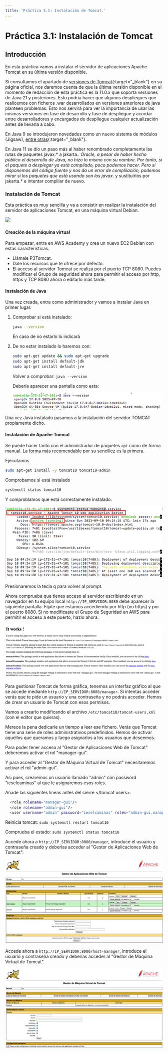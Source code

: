 ```yaml
---
title: 'Práctica 3.1: Instalación de Tomcat.'
---
```


# Práctica 3.1: Instalación de Tomcat

## Introducción

En esta práctica vamos a instalar el servidor de aplicaciones Apache Tomcat en su última versión disponible.

Si consultamos el apartado de [versiones de Tomcat](https://tomcat.apache.org/whichversion.html){:target="_blank"} en su página oficial, nos daremos cuenta de que la última versión disponible en el momento de redacción de esta práctica es la 11.0.x que soporta versiones de Java 21 y posteriores. Esto podría hacer que algunos despliegues que realicemos con ficheros .war desarrollados en versiones anteriores de java planteen problemas. Esto nos servirá para ver la importancia de usar las mismas versiones en fase de desarrollo y fase de despliegue y acordar entre desarrolladores y encargados de despliegue cualquier actualización antes de llevarla a cabo.

En Java 9 se introdujeron novedades como un nuevo sistema de módulos (Jigsaw), [entre otras](https://blog.codmind.com/java-9-analisis-de-las-novedades/){:target="_blank"}.

En Java 11 se dio un paso más al haber renombrado completamente las rutas de paquetes javax.* a jakarta.*. Oracle, a pesar de haber hecho público el desarrollo de Java, no hizo lo mismo con su nombre. Por tanto, si el paquete a desplegar ya está compilado, poco podemos hacer. Pero si disponemos del código fuente y nos da un error de complilación, podemos mirar si los paquetes que está usando son los javax.* y sustituirlos por jakarta.* e intentar complilar de nuevo.

### Instalación de Tomcat

Esta práctica es muy sencilla y va a consistir en realizar la instalación del servidor de aplicaciones Tomcat, en una máquina virtual Debian.

![](../img/tomcat-logo.png)

#### Creación de la máquina virtual

Para empezar, entra en AWS Academy y crea un nuevo EC2 Debian con estas características. 

* Llámale P3Tomcat.
* Dale los recursos que te ofrece por defecto.
* El acceso al servidor Tomcat se realiza por el puerto TCP 8080. Puedes modificar el Grupo de seguridad ahora para permitir el acceso por http, https y TCP 8080 ahora o editarlo más tarde.

#### Instalación de Java

Una vez creada, entra como administrador y vamos a instalar Java en primer lugar.

1. Comprobar si está instalado:
    
    ```sh
    java --version
    ```
   
    En caso de no estarlo lo indicará

2. De no estar instalado lo haremos con:
   
    ```sh
    sudo apt-get update && sudo apt-get upgrade
    sudo apt-get install default-jdk
    sudo apt-get install default-jre
    ```

    Volver a comprobar: `java --version`

    Debería aparecer una pantalla como esta:

    ![](P3_1/01.png)


Una vez Java instalado pasamos a la instalación del servidor TOMCAT propiamente dicho.

#### Instalación de Apache Tomcat

Se puede hacer tanto con el administrador de paquetes `apt` como de forma manual. La <u>forma más recomendable</u> por su sencillez es la primera.

Ejecutamos

```sh
sudo apt-get install -y tomcat10 tomcat10-admin
```

Comprobamos si está instalado

```sh 
systemctl status tomcat10
```

Y comproblamos que está correctamente instalado.

![](P3_1/02.png)

Presionaremos la tecla q para volver al prompt.

Ahora comprueba que tienes acceso al servidor escribiendo en un navegador en tu equipo local `http://IP_SERVIDOR:8080` debe aparecer la siguiente pantalla. Fíjate que estamos accediendo por http (no https) y por el puerto 8080. Si no modificaste el Grupo de Seguridad en AWS para permitir el acceso a este puerto, hazlo ahora.

![](P3_1/03.png)

Para gestionar Tomcat de forma gráfica, tenemos un interfaz gráfico al que se accede mediante `http://IP_SERVIDOR:8080/manager`. Si intentas acceder verás que te pide un usuario y una contraseña y no podrás acceder. Hemos de crear un usuario de Tomcat con esos permisos.

Vamos a crearlo modificando el archivo `/etc/tomcat10/tomcat-users.xml` (con el
editor que quieras).

Merece la pena dedicarle un tiempo a leer ese fichero. Verás que Tomcat tiene una serie de roles administrativos predefinidos. Hemos de activar aquellos que queramos y luego asignarlos a los usuarios que deseemos. 

Para poder tener acceso al "Gestor de Aplicaciones Web de Tomcat" deberemos activar el rol "manager-gui". 

Y para acceder al "Gestor de Máquina Virtual de Tomcat" necesitaremos activar el rol "admin-gui".

Así pues, crearemos un usuario llamado "admin" con password "ieselcaminas" al que le asignaremos esos roles. 

Añade las siguientes líneas antes del cierre </tomcat users>.

```sh
  <role rolename="manager-gui"/>
  <role rolename="admin-gui"/>
  <user username="admin" password="ieselcaminas" roles="admin-gui,manager-gui"/>
```

Reinicia tomcat: `sudo systemctl restart tomcat10`

Comprueba el estado: `sudo systemctl status tomcat10`

Accede ahora a `http://IP_SERVIDOR:8080/manager`, introduce el usuario y contraseña creado y deberías acceder al "Gestor de Aplicaciones Web de Tomcat".

![](P3_1/04.png)

Accede ahora a `http://IP_SERVIDOR:8080/host-manager`, introduce el usuario y contraseña creado y deberías acceder al "Gestor de Máquina Virtual de Tomcat".

![](P3_1/05.png)

